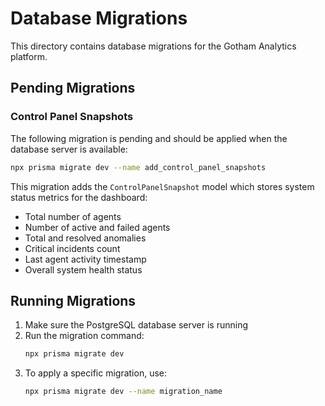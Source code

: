 # Database Migrations

This directory contains database migrations for the Gotham Analytics platform.

## Pending Migrations

### Control Panel Snapshots

The following migration is pending and should be applied when the database server is available:

```bash
npx prisma migrate dev --name add_control_panel_snapshots
```

This migration adds the `ControlPanelSnapshot` model which stores system status metrics for the dashboard:

- Total number of agents
- Number of active and failed agents
- Total and resolved anomalies
- Critical incidents count
- Last agent activity timestamp
- Overall system health status

## Running Migrations

1. Make sure the PostgreSQL database server is running
2. Run the migration command:
   ```bash
   npx prisma migrate dev
   ```
3. To apply a specific migration, use:
   ```bash
   npx prisma migrate dev --name migration_name
   ``` 